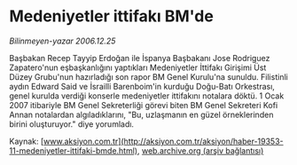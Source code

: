 # Medeniyetler ittifakı BM'de

*Bilinmeyen-yazar 2006.12.25*

<font class="agenda2NewsSpot">
 Başbakan Recep Tayyip Erdoğan ile İspanya Başbakanı Jose Rodriguez Zapatero'nun eşbaşkanlığını yaptıkları Medeniyetler İttifakı Girişimi Üst Düzey Grubu'nun hazırladığı son rapor BM Genel Kurulu'na sunuldu.
</font>
<font class="newsDetail">
 Filistinli aydın Edward Said ve İsrailli Barenboim'in kurduğu Doğu-Batı Orkestrası, genel kurulda verdiği konserle medeniyetler ittifakını notalara döktü. 1 Ocak 2007 itibariyle BM Genel Sekreterliği görevi biten BM Genel Sekreteri Kofi Annan notalardan algıladıklarını,  "Bu, uzlaşmanın en güzel örneklerinden birini oluşturuyor." diye yorumladı.
</font>

Kaynak: [www.aksiyon.com.tr](http://aksiyon.com.tr/aksiyon/haber-19353-11-medeniyetler-ittifaki-bmde.html), [web.archive.org (arşiv bağlantısı)](http://web.archive.org/web/20101210194950/http://aksiyon.com.tr/aksiyon/haber-19353-11-medeniyetler-ittifaki-bmde.html)
